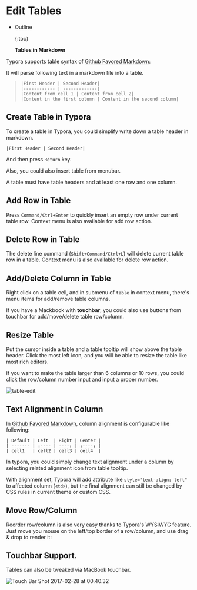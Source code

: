# Edit Tables

* Outline

  {:toc}

  **Tables in Markdown**

Typora supports table syntax of [Github Favored Markdown](https://guides.github.com/features/mastering-markdown/):

It will parse following text in a markdown file into a table.

> ```text
> |First Header | Second Header|
> |------------ | -------------|
> |Content from cell 1 | Content from cell 2|
> |Content in the first column | Content in the second column|
> ```

## Create Table in Typora

To create a table in Typora, you could simplify write down a table header in markdown.

```text
|First Header | Second Header|
```

And then press `Return` key.

Also, you could also insert table from menubar.

A table must have table headers and at least one row and one column.

## Add Row in Table

Press `Command/Ctrl+Enter` to quickly insert an empty row under current table row. Context menu is also available for add row action.

## Delete Row in Table

The delete line command \(`Shift+Command/Ctrl+L`\) will delete current table row in a table. Context menu is also available for delete row action.

## Add/Delete Column in Table

Right click on a table cell, and in submenu of `table` in context menu, there's menu items for add/remove table columns.

If you have a Mackbook with **touchbar**, you could also use buttons from touchbar for add/move/delete table row/column.

## Resize Table

Put the cursor inside a table and a table tooltip will show above the table header. Click the most left icon, and you will be able to resize the table like most rich editors.

If you want to make the table larger than 6 columns or 10 rows, you could click the row/column number input and input a proper number.

![table-edit](https://github.com/dlccyes/CollegeNotes/tree/f078283d8da9674de95cba67c3e16e897e98ed4f/typora%20tutorial/img/table-edit.png)

## Text Alignment in Column

In [Github Favored Markdown](https://guides.github.com/features/mastering-markdown/), column alignment is configurable like following:

```text
| Default | Left  | Right | Center |
| ------- | :---- | ----: | :----: |
| cell1   | cell2 | cell3 | cell4  |
```

In typora, you could simply change text alignment under a column by selecting related alignment icon from table tooltip.

With alignment set, Typora will add attribute like `style="text-align: left"` to affected column \(`<td>`\), but the final alignment can still be changed by CSS rules in current theme or custom CSS.

## Move Row/Column

Reorder row/column is also very easy thanks to Typora's WYSIWYG feature. Just move you mouse on the left/top border of a row/column, and use drag & drop to render it:

## Touchbar Support.

Tables can also be tweaked via MacBook touchbar.

![Touch Bar Shot 2017-02-28 at 00.40.32](https://github.com/dlccyes/CollegeNotes/tree/f078283d8da9674de95cba67c3e16e897e98ed4f/typora%20tutorial/img/Touch%20Bar%20Shot%202017-02-28%20at%2000.40.32.png)

